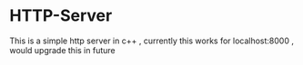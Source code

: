 # HTTP-Server
This is a simple http server in c++ , currently this works for localhost:8000 , would upgrade this in future
